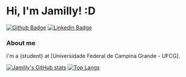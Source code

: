# Hi, I'm Jamilly! :D

[![Github Badge](https://img.shields.io/badge/-Github-000?style=flat-square&logo=Github&logoColor=white&link=https://github.com/venanciojamilly)](https://github.com/venanciojamilly)
[![Linkedin Badge](https://img.shields.io/badge/-LinkedIn-blue?style=flat-square&logo=Linkedin&logoColor=white&link=https://www.linkedin.com/in/jamilly-ven%C3%A2ncio/)](https://www.linkedin.com/in/jamilly-ven%C3%A2ncio/)

### About me
I'm a {student} at [Universidade Federal de Campina Grande - UFCG].




[![Jamilly's GitHub stats](https://github-readme-stats.vercel.app/api?username=venanciojamilly&theme=moltack&show_icons=true)](https://github.com/venanciojamilly/github-readme-stats)
[![Top Langs](https://github-readme-stats.vercel.app/api/top-langs/?username=venanciojamilly)](https://github.com/venanciojamilly/github-readme-stats)
